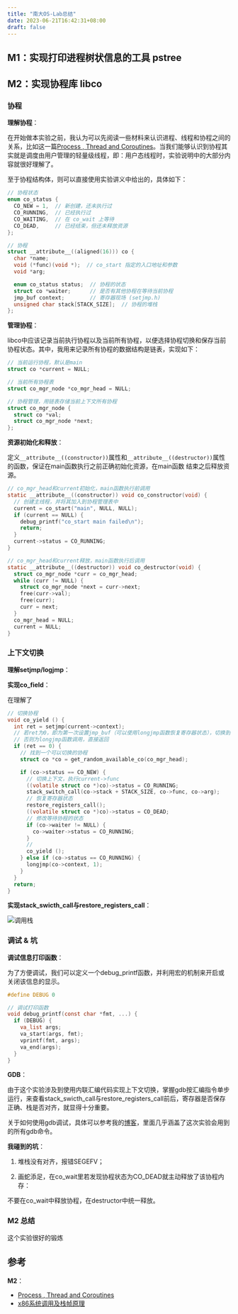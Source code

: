 ```yaml
---
title: "南大OS-Lab总结"
date: 2023-06-21T16:42:31+08:00
draft: false
---
```


## M1：实现打印进程树状信息的工具 pstree

## M2：实现协程库 libco

### 协程

**理解协程**：

在开始做本实验之前，我认为可以先阅读一些材料来认识进程、线程和协程之间的关系，比如这一篇[Process , Thread and Coroutines](https://www.linkedin.com/pulse/process-thread-coroutines-amit-nadiger/)。当我们能够认识到协程其实就是调度由用户管理的轻量级线程，即：用户态线程时，实验说明中的大部分内容就很好理解了。

至于协程结构体，则可以直接使用实验讲义中给出的，具体如下：

``` c
// 协程状态
enum co_status {
  CO_NEW = 1,  // 新创建，还未执行过
  CO_RUNNING,  // 已经执行过
  CO_WAITING,  // 在 co_wait 上等待
  CO_DEAD,     // 已经结束，但还未释放资源
};

// 协程
struct __attribute__((aligned(16))) co {
  char *name;
  void (*func)(void *);  // co_start 指定的入口地址和参数
  void *arg;

  enum co_status status;  // 协程的状态
  struct co *waiter;      // 是否有其他协程在等待当前协程
  jmp_buf context;        // 寄存器现场 (setjmp.h)
  unsigned char stack[STACK_SIZE];  // 协程的堆栈
};
```

**管理协程**：

libco中应该记录当前执行协程以及当前所有协程，以便选择协程切换和保存当前协程状态。其中，我用来记录所有协程的数据结构是链表，实现如下：

``` c
// 当前运行协程，默认是main
struct co *current = NULL;

// 当前所有协程表
struct co_mgr_node *co_mgr_head = NULL;

// 协程管理，用链表存储当前上下文所有协程
struct co_mgr_node {
  struct co *val;
  struct co_mgr_node *next;
};
```

**资源初始化和释放**：

定义`__attribute__((constructor))`属性和`__attribute__((destructor))`属性的函数，保证在main函数执行之前正确初始化资源，在main函数 结束之后释放资源。

``` c
// co_mgr_head和current初始化，main函数执行前调用
static __attribute__((constructor)) void co_constructor(void) {
  // 创建主线程，并将其加入到协程管理表中
  current = co_start("main", NULL, NULL);
  if (current == NULL) {
    debug_printf("co_start main failed\n");
    return;
  }
  current->status = CO_RUNNING;
}

// co_mgr_head和current释放，main函数执行后调用
static __attribute__((destructor)) void co_destructor(void) {
  struct co_mgr_node *curr = co_mgr_head;
  while (curr != NULL) {
    struct co_mgr_node *next = curr->next;
    free(curr->val);
    free(curr);
    curr = next;
  }
  co_mgr_head = NULL;
  current = NULL;
}
```

### 上下文切换

**理解setjmp/logjmp**：

**实现co_field**：

在理解了

``` c
// 切换协程
void co_yield () {
  int ret = setjmp(current->context);
  // 若ret为0，即为第一次设置jmp_buf（可以使用longjmp函数恢复寄存器状态），切换到一个新建或运行中的协程执行
  // 否则为longjmp函数调用，直接返回
  if (ret == 0) {
    // 找到一个可以切换的协程
    struct co *co = get_random_available_co(co_mgr_head);

    if (co->status == CO_NEW) {
      // 切换上下文，执行current->func
      ((volatile struct co *)co)->status = CO_RUNNING;
      stack_switch_call(co->stack + STACK_SIZE, co->func, co->arg);
      // 恢复寄存器状态
      restore_registers_call();
      ((volatile struct co *)co)->status = CO_DEAD;
      // 修改等待协程的状态
      if (co->waiter != NULL) {
        co->waiter->status = CO_RUNNING;
      }
      //
      co_yield ();
    } else if (co->status == CO_RUNNING) {
      longjmp(co->context, 1);
    }
  }
  return;
}
```

**实现stack_swicth_call与restore_registers_call**：

![调用栈](https://pic2.zhimg.com/80/v2-bd5a0aa1625c4445ba33e506b91dba29_1440w.webp)

### 调试 & 坑

**调试信息打印函数**：

为了方便调试，我们可以定义一个debug_printf函数，并利用宏的机制来开启或关闭该信息的显示。

``` c
#define DEBUG 0

// 调试打印函数
void debug_printf(const char *fmt, ...) {
  if (DEBUG) {
    va_list args;
    va_start(args, fmt);
    vprintf(fmt, args);
    va_end(args);
  }
}
```

**GDB**：

由于这个实验涉及到使用内联汇编代码实现上下文切换，掌握gdb按汇编指令单步运行，来查看stack_swicth_call与restore_registers_call前后，寄存器是否保存正确、栈是否对齐，就显得十分重要。

关于如何使用gdb调试，具体可以参考我的[博客](https://zhytou.top/post/2023-6-27/gnu-tools/)，里面几乎涵盖了这次实验会用到的所有gdb命令。

**我碰到的坑**：

1. 堆栈没有对齐，报错SEGEFV；

2. 画蛇添足，在co_wait里若发现协程状态为CO_DEAD就主动释放了该协程内存：

不要在co_wait中释放协程，在destructor中统一释放。

### M2 总结

这个实验很好的锻炼

## 参考

**M2**：

- [Process , Thread and Coroutines](https://www.linkedin.com/pulse/process-thread-coroutines-amit-nadiger/)
- [x86系统调用及栈帧原理](https://zhuanlan.zhihu.com/p/27339191)
